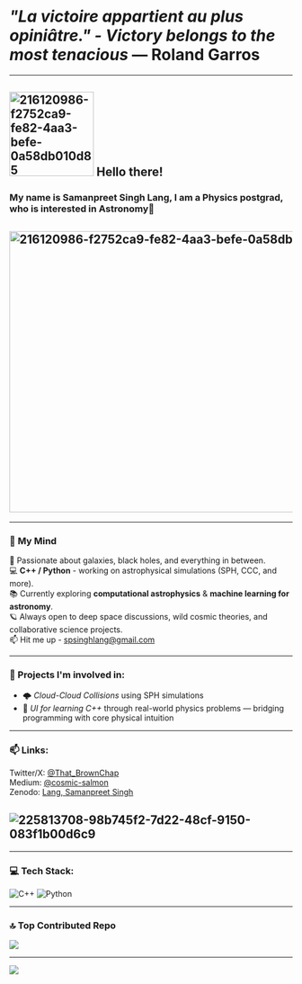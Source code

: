 # *"La victoire appartient au plus opiniâtre." - Victory belongs to the most tenacious* — Roland Garros

---

## <img width="150" height="150" alt="216120986-f2752ca9-fe82-4aa3-befe-0a58db010d85" src="https://c.tenor.com/1VAMPydBIokAAAAC/obi-wan-kenobi-star-wars.gif" /> Hello there!


### My name is **Samanpreet Singh Lang**, I am a Physics postgrad, who is interested in Astronomy🌌  
## <img width="1000" height="500" alt="216120986-f2752ca9-fe82-4aa3-befe-0a58db010d85" src="https://i.imgur.com/q5JwVt4.gif" />

     

---

### 🧠 **My Mind** <br/>
🔭 Passionate about galaxies, black holes, and everything in between. <br/>
💻 **C++ / Python** - working on astrophysical simulations (SPH, CCC, and more). <br/>
📚 Currently exploring **computational astrophysics** & **machine learning for astronomy**. <br/>
🪐 Always open to deep space discussions, wild cosmic theories, and collaborative science projects. <br/>
📫 Hit me up - spsinghlang@gmail.com

---

### 🚀 Projects I'm involved in:
- 🌩️ *Cloud-Cloud Collisions* using SPH simulations  
- 🧠 *UI for learning C++* through real-world physics problems — bridging programming with core physical intuition  

---

### 📫 **Links**: <br/>
Twitter/X: [@That_BrownChap](https://x.com/That_BrownChap) <br/>
Medium: [@cosmic-salmon](https://medium.com/@cosmic-salmon) <br/>
Zenodo: [Lang, Samanpreet Singh](https://zenodo.org/search?q=metadata.creators.person_or_org.name%3A%22Lang%2C%20Samanpreet%20Singh%22&l=list&p=1&s=10&sort=bestmatch)

## ![225813708-98b745f2-7d22-48cf-9150-083f1b00d6c9](https://github.com/user-attachments/assets/e7df5c64-1b88-45f5-8d8a-dbf9ec4fa6a3)


---


### 💻 Tech Stack:
![C++](https://img.shields.io/badge/c++-%2300599C.svg?style=for-the-badge&logo=c%2B%2B&logoColor=white) ![Python](https://img.shields.io/badge/python-3670A0?style=for-the-badge&logo=python&logoColor=ffdd54)


---

### 🔝 Top Contributed Repo
![](https://github-contributor-stats.vercel.app/api?username=SALMONPreet&limit=5&theme=onedark&combine_all_yearly_contributions=true)

---
[![](https://visitcount.itsvg.in/api?id=SALMONPreet&icon=0&color=0)](https://visitcount.itsvg.in)

<!-- Proudly created with GPRM ( https://gprm.itsvg.in ) -->

<!-- Proudly created with GPRM ( https://gprm.itsvg.in ) -->
